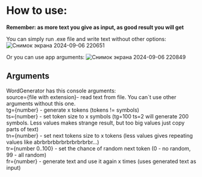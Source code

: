 # How to use:

**Remember: as more text you give as input, as good result you will get**

You can simply run .exe file and write text without other options:
![Снимок экрана 2024-09-06 220651](https://github.com/user-attachments/assets/844333c8-cb03-443e-8380-d99dc514f350)

Or you can use app arguments:
![Снимок экрана 2024-09-06 220849](https://github.com/user-attachments/assets/0dd16585-7236-4819-942c-1530834134c4)

## Arguments 

WordGenerator has this console arguments:<br>
source={file with extension}- read text from file. You can`t use other arguments without this one.<br>
tg={number} - generate x tokens (tokens != symbols)<br>
ts={number} - set token size to x symbols (tg=100 ts=2 will generate 200 symbols. Less values makes strange result, but too big values just copy parts of text)<br>
tn={number} - set next tokens size to x tokens (less values gives repeating values like abrbrbrbbrbrbrbrbrbrbr...)<br>
tr={number 0..100} - set the chance of random next token (0 - no random, 99 - all random)<br>
fr={number} - generate text and use it again x times (uses generated text as input)

